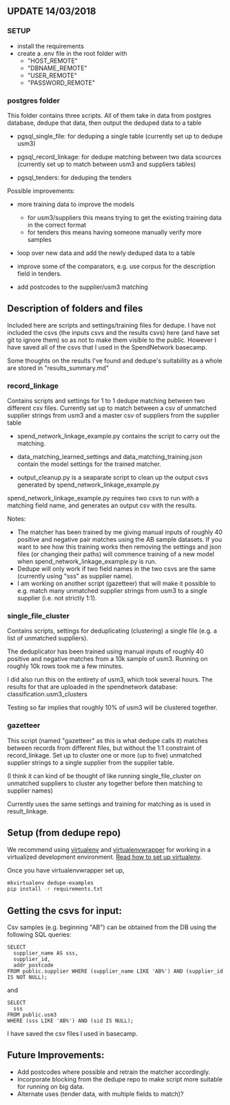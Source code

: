 ## UPDATE 14/03/2018

### SETUP

- install the requirements
- create a .env file in the root folder with
    - "HOST_REMOTE"
    - "DBNAME_REMOTE"
    - "USER_REMOTE"
    - "PASSWORD_REMOTE"

### postgres folder

This folder contains three scripts. All of them take in data from postgres database, dedupe that data, then output the deduped data to a table

- pgsql_single_file: for deduping a single table (currently set up to dedupe usm3)

- pgsql_record_linkage: for dedupe matching between two data scources (currently set up to match between usm3 and suppliers tables)

- pgsql_tenders: for deduping the tenders

Possible improvements:
- more training data to improve the models
    - for usm3/suppliers this means trying to get the existing training data in the correct format
    - for tenders this means having someone manually verify more samples

- loop over new data and add the newly deduped data to a table

- improve some of the comparators, e.g. use corpus for the description field in tenders.

- add postcodes to the supplier/usm3 matching



## Description of folders and files

Included here are scripts and settings/training files for dedupe. I have not included the csvs (the inputs csvs and the results csvs) here (and have set git to ignore them) so as not to make them visible to the public.
However I have saved all of the csvs that I used in the SpendNetwork basecamp.

Some thoughts on the results I've found and dedupe's suitability as a whole are stored in "results_summary.md"

### record_linkage

Contains scripts and settings for 1 to 1 dedupe matching between two different csv files.
Currently set up to match between a csv of unmatched supplier strings from usm3 and a master csv of suppliers from the supplier table

- spend_network_linkage_example.py contains the script to carry out the matching.

- data_matching_learned_settings and data_matching_training.json contain the model settings for the trained matcher.

- output_cleanup.py is a seaparate script to clean up the output csvs generated by spend_network_linkage_example.py

spend_network_linkage_example.py requires two csvs to run with a matching field name, and generates an output csv with the results.

Notes:
- The matcher has been trained by me giving manual inputs of roughly 40 positive and negative pair matches using the AB sample datasets.
If you want to see how this training works then removing the settings and json files (or changing their paths) will commence training of a new model when spend_network_linkage_example.py is run.
- Dedupe will only work if two field names in the two csvs are the same (currently using "sss" as supplier name).
- I am working on another script (gazetteer) that will make it possible to e.g. match many unmatched supplier strings from usm3 to a single supplier (i.e. not strictly 1:1).



### single_file_cluster

Contains scripts, settings for deduplicating (clustering) a single file (e.g. a list of unmatched suppliers).

The deduplicator has been trained using manual inputs of roughly 40 positive and negative matches from a 10k sample of usm3.
Running on roughly 10k rows took me a few minutes.

I did also run this on the entirety of usm3, which took several hours. The results for that are uploaded in
the spendnetwork database:
classification.usm3_clusters

Testing so far implies that roughly 10% of usm3 will be clustered together.

### gazetteer

This script (named "gazetteer" as this is what dedupe calls it) matches between records from different files, but without the 1:1 constraint of record_linkage.
Set up to cluster one or more (up to five) unmatched supplier strings to a single supplier from the supplier table.

(I think it can kind of be thought of like running single_file_cluster on unmatched suppliers to cluster any together before then matching to supplier names)

Currently uses the same settings and training for matching as is used in result_linkage.

## Setup (from dedupe repo)
We recommend using [virtualenv](http://virtualenv.readthedocs.org/en/latest/virtualenv.html) and [virtualenvwrapper](http://virtualenvwrapper.readthedocs.org/en/latest/install.html) for working in a virtualized development environment. [Read how to set up virtualenv](http://docs.python-guide.org/en/latest/dev/virtualenvs/).

Once you have virtualenvwrapper set up,

```bash
mkvirtualenv dedupe-examples
pip install -r requirements.txt
```

## Getting the csvs for input:

Csv samples (e.g. beginning "AB") can be obtained from the DB using the following SQL queries:

```
SELECT
  supplier_name AS sss,
  supplier_id,
  addr_postcode
FROM public.supplier WHERE (supplier_name LIKE 'AB%') AND (supplier_id IS NOT NULL);
```
and

```
SELECT
  sss
FROM public.usm3
WHERE (sss LIKE 'AB%') AND (sid IS NULL);
```
I have saved the csv files I used in basecamp.


## Future Improvements:

- Add postcodes where possible and retrain the matcher accordingly.
- Incorporate blocking from the dedupe repo to make script more suitable for running on big data.
- Alternate uses (tender data, with multiple fields to match)?